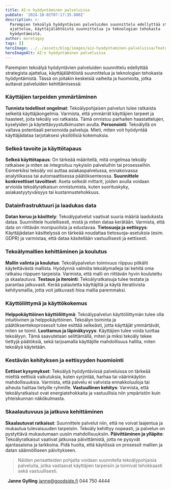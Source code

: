 ```yaml
---
title: AI:n hyödyntäminen palveluissa
pubDate: '2024-10-02T07:17:35.000Z'
description: >-
  Parempien tekoälyä hyödyntävien palveluiden suunnittelu edellyttää strategista
  ajattelua, käyttäjälähtöistä suunnittelua ja teknologian tehokasta
  hyödyntämistä.
author: moretagoy
tags: []
heroImage: ../../assets/blog/images/ain-hyodyntaminen-palveluissa/featured.webp
heroImageAlt: AI:n hyödyntäminen palveluissa
---
```


Parempien tekoälyä hyödyntävien palveluiden suunnittelu edellyttää strategista ajattelua, käyttäjälähtöistä suunnittelua ja teknologian tehokasta hyödyntämistä. Tässä on joitakin keskeisiä vaiheita ja huomioita, jotka auttavat palveluiden kehittämisessä:

### **Käyttäjien tarpeiden ymmärtäminen**

**Tunnista todelliset ongelmat**: Tekoälypohjaisen palvelun tulee ratkaista selkeitä käyttäjäongelmia. Varmista, että ymmärrät käyttäjien tarpeet ja haasteet, joita tekoäly voi ratkaista. Tämä onnistuu parhaiten haastattelujen, kyselyiden ja käytettävyystutkimusten avulla. **Personointi**: Tekoälyllä on valtava potentiaali personoida palveluja. Mieti, miten voit hyödyntää käyttäjädataa tarjotaksesi yksilöllisiä kokemuksia.

### **Selkeä tavoite ja käyttötapaus**

**Selkeä käyttötapaus**: On tärkeää määritellä, mitä ongelmaa tekoäly ratkaisee ja miten se integroituu nykyisiin palveluihin tai prosesseihin. Esimerkiksi tekoäly voi auttaa asiakaspalvelussa, ennakoivassa analytiikassa tai automaattisessa päätöksenteossa. **Suunnittele konkreettiset tavoitteet**: Aseta selkeät mittarit, joiden avulla voidaan arvioida tekoälyratkaisun onnistumista, kuten suorituskyky, asiakastyytyväisyys tai kustannustehokkuus.

### **Datainfrastruktuuri ja laadukas data**

**Datan keruu ja käsittely**: Tekoälypalvelut vaativat suuria määriä laadukasta dataa. Suunnittele huolellisesti, mistä ja miten dataa kerätään. Varmista, että data on riittävän monipuolista ja edustavaa. **Tietosuoja ja eettisyys**: Käyttäjädatan käsittelyssä on tärkeää noudattaa tietosuoja-asetuksia (esim. GDPR) ja varmistaa, että dataa käsitellään vastuullisesti ja eettisesti.

### **Tekoälymallien kehittäminen ja koulutus**

**Mallin valinta ja koulutus**: Tekoälypalvelun toimivuus riippuu pitkälti käytettävästä mallista. Hyödynnä valmiita tekoälymalleja tai kehitä oma ratkaisu riippuen tarpeista. Varmista, että malli on riittävän hyvin koulutettu ja skaalautuva. **Testaus ja iterointi**: Tekoälyratkaisuja tulee testata ja parantaa jatkuvasti. Kerää palautetta käyttäjiltä ja käytä iteratiivista kehitysmallia, jotta voit jatkuvasti hioa mallia paremmaksi.

### **Käyttöliittymä ja käyttökokemus**

**Helppokäyttöinen käyttöliittymä**: Tekoälypalvelun käyttöliittymän tulee olla intuitiivinen ja helppokäyttöinen. Tekoälyn toiminta ja päätöksentekoprosessit tulee esittää selkeästi, jotta käyttäjät ymmärtävät, miten se toimii. **Luottamus ja läpinäkyvyys**: Käyttäjien tulee voida luottaa tekoälyyn. Tämä saavutetaan selittämällä, miten ja miksi tekoäly tekee tiettyjä päätöksiä, sekä tarjoamalla käyttäjille mahdollisuus hallita, miten tekoälyä käytetään.

### **Kestävän kehityksen ja eettisyyden huomiointi**

**Eettiset kysymykset**: Tekoälyä hyödyntävissä palveluissa on tärkeää miettiä eettisiä vaikutuksia, kuten syrjintää, harhaa tai väärinkäytön mahdollisuuksia. Varmista, että palvelu ei vahvista ennakkoluuloja tai aiheuta haittaa tietyille ryhmille. **Vastuullinen kehitys**: Varmista, että tekoälyratkaisut ovat energiatehokkaita ja vastuullisia niin ympäristön kuin yhteiskunnan näkökulmasta.

### **Skaalautuvuus ja jatkuva kehittäminen**

**Skaalautuvat ratkaisut**: Suunnittele palvelut niin, että ne voivat laajentua ja mukautua tulevaisuuden tarpeisiin. Tekoäly kehittyy nopeasti, ja palvelun on pystyttävä mukautumaan uusiin mahdollisuuksiin. **Päivittäminen ja ylläpito**: Tekoälyratkaisut vaativat jatkuvaa päivittämistä, jotta ne pysyvät ajantasaisina ja tarkkoina. Pidä huolta, että käytössä on prosessit mallien ja datan säännölliseen päivitykseen.  

> Näiden periaatteiden pohjalta voidaan suunnitella tekoälypohjaisia palveluita, jotka vastaavat käyttäjien tarpeisiin ja toimivat tehokkaasti sekä vastuullisesti.

  **Janne Gylling** janne@goodside.fi 044 750 4444